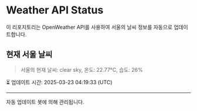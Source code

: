 
# Weather API Status

이 리포지토리는 OpenWeather API를 사용하여 서울의 날씨 정보를 자동으로 업데이트합니다.

## 현재 서울 날씨
> 서울의 현재 날씨: clear sky, 온도: 22.77°C, 습도: 26%

⏳ 업데이트 시간: 2025-03-23 04:19:33 (UTC)

---
자동 업데이트 봇에 의해 관리됩니다.
